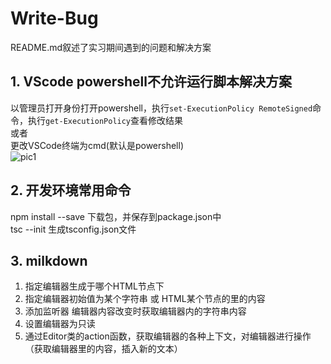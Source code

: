 # Write-Bug
README.md叙述了实习期间遇到的问题和解决方案
## 1. VScode powershell不允许运行脚本解决方案
以管理员打开身份打开powershell，执行`set-ExecutionPolicy RemoteSigned`命令，执行`get-ExecutionPolicy`查看修改结果  
或者  
更改VSCode终端为cmd(默认是powershell)  
![pic1](https://github.com/dafeiq9977/Write-Bug/tree/main/pic/pic1.jpg)
## 2. 开发环境常用命令
npm install <pkg name> --save   下载包，并保存到package.json中  
tsc --init  生成tsconfig.json文件  
## 3. milkdown  
1. 指定编辑器生成于哪个HTML节点下
2. 指定编辑器初始值为某个字符串  或  HTML某个节点的里的内容  
3. 添加监听器 编辑器内容改变时获取编辑器内的字符串内容  
4. 设置编辑器为只读  
5. 通过Editor类的action函数，获取编辑器的各种上下文，对编辑器进行操作（获取编辑器里的内容，插入新的文本）

